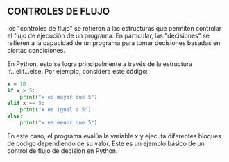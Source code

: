 ## CONTROLES DE FLUJO
los "controles de flujo" se refieren a las estructuras que permiten controlar el flujo de ejecución de un programa. En particular, las "decisiones" se refieren a la capacidad de un programa para tomar decisiones basadas en ciertas condiciones.

En Python, esto se logra principalmente a través de la estructura if...elif...else. Por ejemplo, considera este código:

```python
x = 10
if x > 5:
    print("x es mayor que 5")
elif x == 5:
    print("x es igual a 5")
else:
    print("x es menor que 5")
```


En este caso, el programa evalúa la variable x y ejecuta diferentes bloques de código dependiendo de su valor. Este es un ejemplo básico de un control de flujo de decisión en Python.